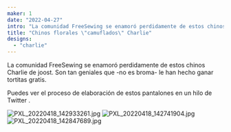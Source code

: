 ```yaml
---
maker: 1
date: "2022-04-27"
intro: "La comunidad FreeSewing se enamoró perdidamente de estos chinos Charlie de joost. Son tan geniales que -no es broma- le han hecho ganar tortitas gratis."
title: "Chinos florales \"camuflados\" Charlie"
designs:
  - "charlie"
---
```


La comunidad FreeSewing se enamoró perdidamente de estos chinos Charlie de joost. Son tan geniales que -no es broma- le han hecho ganar tortitas gratis.

Puedes ver el proceso de elaboración de estos pantalones en un hilo de Twitter [](https://twitter.com/j__st/status/1516078829550411782).

![PXL_20220418_142933261.jpg](https://posts.freesewing.org/uploads/PXL_20220418_142933261_90e5101fa5.jpg) ![PXL_20220418_142741904.jpg](https://posts.freesewing.org/uploads/PXL_20220418_142741904_ec826700ba.jpg) ![PXL_20220418_142847689.jpg](https://posts.freesewing.org/uploads/PXL_20220418_142847689_6ac07db234.jpg)

